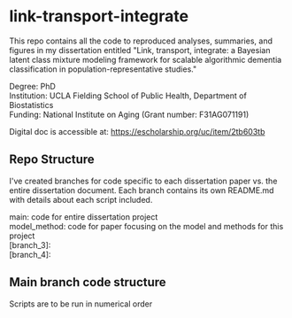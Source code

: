 # link-transport-integrate

This repo contains all the code to reproduced analyses, summaries, and figures in my dissertation entitled "Link, transport, integrate: a Bayesian latent class mixture modeling framework for scalable algorithmic dementia classification in population-representative studies." 

Degree: PhD <br>
Institution: UCLA Fielding School of Public Health, Department of Biostatistics <br>
Funding: National Institute on Aging (Grant number: F31AG071191)

Digital doc is accessible at: https://escholarship.org/uc/item/2tb603tb

## Repo Structure
I've created branches for code specific to each dissertation paper vs. the entire dissertation document. Each branch contains its own README.md with details about each script included.

main: code for entire dissertation project <br>
model_method: code for paper focusing on the model and methods for this project <br>
[branch_3]: <br>
[branch_4]: <br>

## Main branch code structure
Scripts are to be run in numerical order
